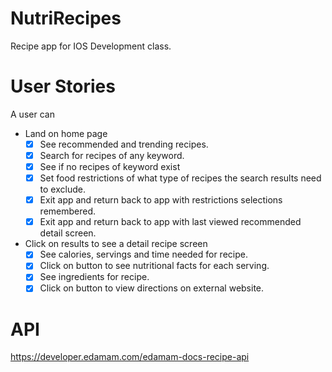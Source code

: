 # NutriRecipes
Recipe app for IOS Development class.

# User Stories
A user can
- Land on home page
  - [x] See recommended and trending recipes.
  - [x] Search for recipes of any keyword.
  - [x] See if no recipes of keyword exist
  - [x] Set food restrictions of what type of recipes the search results need to exclude.
  - [x] Exit app and return back to app with restrictions selections remembered.
  - [x] Exit app and return back to app with last viewed recommended detail screen.
- Click on results to see a detail recipe screen
  - [x] See calories, servings and time needed for recipe.
  - [x] Click on button to see nutritional facts for each serving.
  - [x] See ingredients for recipe.
  - [x] Click on button to view directions on external website.
  
# API
https://developer.edamam.com/edamam-docs-recipe-api
